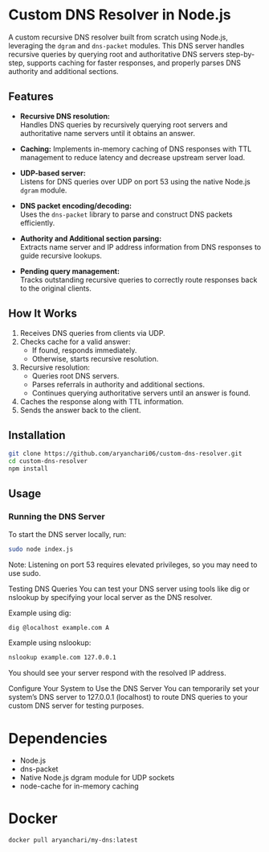 # Custom DNS Resolver in Node.js

A custom recursive DNS resolver built from scratch using Node.js, leveraging the `dgram` and `dns-packet` modules. This DNS server handles recursive queries by querying root and authoritative DNS servers step-by-step, supports caching for faster responses, and properly parses DNS authority and additional sections.


## Features

- **Recursive DNS resolution:**  
  Handles DNS queries by recursively querying root servers and authoritative name servers until it obtains an answer.

- **Caching:** 
  Implements in-memory caching of DNS responses with TTL management to reduce latency and decrease upstream server load.

- **UDP-based server:**  
  Listens for DNS queries over UDP on port 53 using the native Node.js `dgram` module.

- **DNS packet encoding/decoding:**  
  Uses the `dns-packet` library to parse and construct DNS packets efficiently.

- **Authority and Additional section parsing:**  
  Extracts name server and IP address information from DNS responses to guide recursive lookups.

- **Pending query management:**  
  Tracks outstanding recursive queries to correctly route responses back to the original clients.


## How It Works

1. Receives DNS queries from clients via UDP.
2. Checks cache for a valid answer:
   - If found, responds immediately.
   - Otherwise, starts recursive resolution.
3. Recursive resolution:
   - Queries root DNS servers.
   - Parses referrals in authority and additional sections.
   - Continues querying authoritative servers until an answer is found.
4. Caches the response along with TTL information.
5. Sends the answer back to the client.


## Installation

```bash
git clone https://github.com/aryanchari06/custom-dns-resolver.git
cd custom-dns-resolver
npm install
```

## Usage

### Running the DNS Server

To start the DNS server locally, run:

```bash
sudo node index.js
```
Note: Listening on port 53 requires elevated privileges, so you may need to use sudo.

Testing DNS Queries
You can test your DNS server using tools like dig or nslookup by specifying your local server as the DNS resolver.

Example using dig:

```bash
dig @localhost example.com A
```
Example using nslookup:
```bash
nslookup example.com 127.0.0.1
```
You should see your server respond with the resolved IP address.

Configure Your System to Use the DNS Server
You can temporarily set your system’s DNS server to 127.0.0.1 (localhost) to route DNS queries to your custom DNS server for testing purposes.

# Dependencies
- Node.js
- dns-packet
- Native Node.js dgram module for UDP sockets
- node-cache for in-memory caching

# Docker 
```docker pull aryanchari/my-dns:latest```
